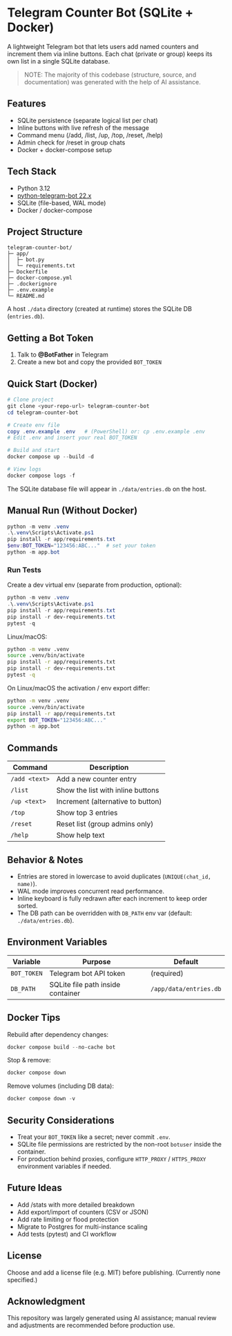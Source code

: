 # Telegram Counter Bot (SQLite + Docker)

A lightweight Telegram bot that lets users add named counters and increment them via inline buttons. Each chat (private or group) keeps its own list in a single SQLite database.

> NOTE: The majority of this codebase (structure, source, and documentation) was generated with the help of AI assistance.

## Features
- SQLite persistence (separate logical list per chat)
- Inline buttons with live refresh of the message
- Command menu (/add, /list, /up, /top, /reset, /help)
- Admin check for /reset in group chats
- Docker + docker-compose setup

## Tech Stack
- Python 3.12
- [python-telegram-bot 22.x](https://docs.python-telegram-bot.org/)
- SQLite (file-based, WAL mode)
- Docker / docker-compose

## Project Structure
```
telegram-counter-bot/
├─ app/
│  ├─ bot.py
│  └─ requirements.txt
├─ Dockerfile
├─ docker-compose.yml
├─ .dockerignore
├─ .env.example
└─ README.md
```
A host `./data` directory (created at runtime) stores the SQLite DB (`entries.db`).

## Getting a Bot Token
1. Talk to **@BotFather** in Telegram
2. Create a new bot and copy the provided `BOT_TOKEN`

## Quick Start (Docker)
```powershell
# Clone project
git clone <your-repo-url> telegram-counter-bot
cd telegram-counter-bot

# Create env file
copy .env.example .env   # (PowerShell) or: cp .env.example .env
# Edit .env and insert your real BOT_TOKEN

# Build and start
docker compose up --build -d

# View logs
docker compose logs -f
```
The SQLite database file will appear in `./data/entries.db` on the host.

## Manual Run (Without Docker)
```powershell
python -m venv .venv
.\.venv\Scripts\Activate.ps1
pip install -r app/requirements.txt
$env:BOT_TOKEN="123456:ABC..."  # set your token
python -m app.bot
```

### Run Tests
Create a dev virtual env (separate from production, optional):
```powershell
python -m venv .venv
.\.venv\Scripts\Activate.ps1
pip install -r app/requirements.txt
pip install -r dev-requirements.txt
pytest -q
```
Linux/macOS:
```bash
python -m venv .venv
source .venv/bin/activate
pip install -r app/requirements.txt
pip install -r dev-requirements.txt
pytest -q
```
On Linux/macOS the activation / env export differ:
```bash
python -m venv .venv
source .venv/bin/activate
pip install -r app/requirements.txt
export BOT_TOKEN="123456:ABC..."
python -m app.bot
```

## Commands
| Command | Description |
|---------|-------------|
| `/add <text>` | Add a new counter entry |
| `/list` | Show the list with inline buttons |
| `/up <text>` | Increment (alternative to button) |
| `/top` | Show top 3 entries |
| `/reset` | Reset list (group admins only) |
| `/help` | Show help text |

## Behavior & Notes
- Entries are stored in lowercase to avoid duplicates (`UNIQUE(chat_id, name)`).
- WAL mode improves concurrent read performance.
- Inline keyboard is fully redrawn after each increment to keep order sorted.
- The DB path can be overridden with `DB_PATH` env var (default: `./data/entries.db`).

## Environment Variables
| Variable | Purpose | Default |
|----------|---------|---------|
| `BOT_TOKEN` | Telegram bot API token | (required) |
| `DB_PATH` | SQLite file path inside container | `/app/data/entries.db` |

## Docker Tips
Rebuild after dependency changes:
```powershell
docker compose build --no-cache bot
```
Stop & remove:
```powershell
docker compose down
```
Remove volumes (including DB data):
```powershell
docker compose down -v
```

## Security Considerations
- Treat your `BOT_TOKEN` like a secret; never commit `.env`.
- SQLite file permissions are restricted by the non-root `botuser` inside the container.
- For production behind proxies, configure `HTTP_PROXY` / `HTTPS_PROXY` environment variables if needed.

## Future Ideas
- Add /stats with more detailed breakdown
- Add export/import of counters (CSV or JSON)
- Add rate limiting or flood protection
- Migrate to Postgres for multi-instance scaling
- Add tests (pytest) and CI workflow

## License
Choose and add a license file (e.g. MIT) before publishing. (Currently none specified.)

## Acknowledgment
This repository was largely generated using AI assistance; manual review and adjustments are recommended before production use.
